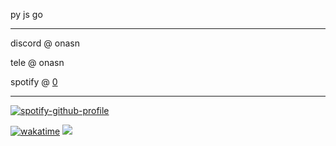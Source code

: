 py js go

------

discord @ onasn

tele @ onasn

spotify @ [0](https://open.spotify.com/user/r4w4u8ustl8sdu5z4oqhqhd7q)

------

[![spotify-github-profile](https://spotify-github-profile.vercel.app/api/view?uid=r4w4u8ustl8sdu5z4oqhqhd7q&cover_image=true&theme=natemoo-re&show_offline=false&background_color=000000&interchange=false&bar_color=ffffff&bar_color_cover=true)](https://open.spotify.com/user/r4w4u8ustl8sdu5z4oqhqhd7q)

[![wakatime](https://wakatime.com/badge/user/9589ae4b-a477-4b97-8d5a-9664bffc322d.svg)](https://wakatime.com/@9589ae4b-a477-4b97-8d5a-9664bffc322d) ![](https://komarev.com/ghpvc/?username=8pz)
